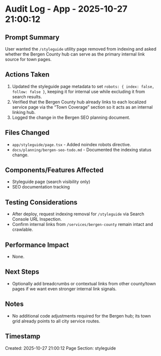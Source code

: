 # Audit Log - App - 2025-10-27 21:00:12

## Prompt Summary

User wanted the `/styleguide` utility page removed from indexing and asked whether the Bergen County hub can serve as the primary internal link source for town pages.

## Actions Taken

1. Updated the styleguide page metadata to set `robots: { index: false, follow: false }`, keeping it for internal use while excluding it from search results.
2. Verified that the Bergen County hub already links to each localized service page via the “Town Coverage” section so it acts as an internal linking hub.
3. Logged the change in the Bergen SEO planning document.

## Files Changed

- `app/styleguide/page.tsx` - Added noindex robots directive.
- `docs/planning/bergen-seo-todo.md` - Documented the indexing status change.

## Components/Features Affected

- Styleguide page (search visibility only)
- SEO documentation tracking

## Testing Considerations

- After deploy, request indexing removal for `/styleguide` via Search Console URL Inspection.
- Confirm internal links from `/services/bergen-county` remain intact and crawlable.

## Performance Impact

- None.

## Next Steps

- Optionally add breadcrumbs or contextual links from other county/town pages if we want even stronger internal link signals.

## Notes

- No additional code adjustments required for the Bergen hub; its town grid already points to all city service routes.

## Timestamp

Created: 2025-10-27 21:00:12
Page Section: styleguide
